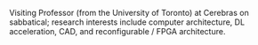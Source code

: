 Visiting Professor (from the University of Toronto) at Cerebras on sabbatical; research interests include computer architecture, DL acceleration, CAD, and reconfigurable / FPGA architecture.

<!---
vaughnb-cerebras/vaughnb-cerebras is a ✨ special ✨ repository because its `README.md` (this file) appears on your GitHub profile.
You can click the Preview link to take a look at your changes.
--->
